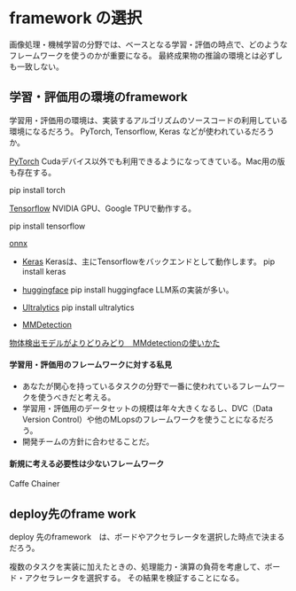 # framework の選択
画像処理・機械学習の分野では、ベースとなる学習・評価の時点で、どのようなフレームワークを使うのかが重要になる。
最終成果物の推論の環境とは必ずしも一致しない。

## 学習・評価用の環境のframework

学習用・評価用の環境は、実装するアルゴリズムのソースコードの利用している環境になるだろう。
PyTorch, Tensorflow, Keras などが使われているだろうか。

[PyTorch](https://pytorch.org/)
Cudaデバイス以外でも利用できるようになってきている。Mac用の版も存在する。

pip install torch

[Tensorflow](https://www.tensorflow.org/?hl=ja)
NVIDIA GPU、Google TPUで動作する。

pip install tensorflow

[onnx](https://onnx.ai/)

- [Keras](https://keras.io/)
Kerasは、主にTensorflowをバックエンドとして動作します。
pip install keras

- [huggingface](https://huggingface.co/)
pip install huggingface
LLM系の実装が多い。
- [Ultralytics](https://github.com/ultralytics/ultralytics)
pip install ultralytics

- [MMDetection](https://github.com/open-mmlab/mmdetection)

[物体検出モデルがよりどりみどり　MMdetectionの使いかた](https://qiita.com/john-rocky/items/4d8888bee7a4592f1fc8)


#### 学習用・評価用のフレームワークに対する私見
- あなたが関心を持っているタスクの分野で一番に使われているフレームワークを使うべきだと考える。
- 学習用・評価用のデータセットの規模は年々大きくなるし、DVC（Data Version Control）や他のMLopsのフレームワークを使うことになるだろう。
- 開発チームの方針に合わせることだ。

#### 新規に考える必要性は少ないフレームワーク
Caffe
Chainer


## deploy先のframe work

deploy 先のframework　は、ボードやアクセラレータを選択した時点で決まるだろう。

複数のタスクを実装に加えたときの、処理能力・演算の負荷を考慮して、ボード・アクセラレータを選択する。
その結果を検証することになる。




